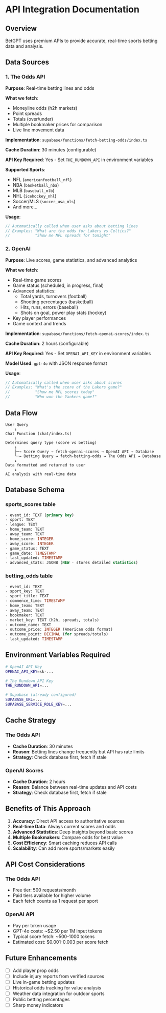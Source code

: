 # API Integration Documentation

## Overview

BetGPT uses premium APIs to provide accurate, real-time sports betting data and analysis.

## Data Sources

### 1. The Odds API
**Purpose**: Real-time betting lines and odds

**What we fetch**:
- Moneyline odds (h2h markets)
- Point spreads
- Totals (over/under)
- Multiple bookmaker prices for comparison
- Live line movement data

**Implementation**: `supabase/functions/fetch-betting-odds/index.ts`

**Cache Duration**: 30 minutes (configurable)

**API Key Required**: Yes - Set `THE_RUNDOWN_API` in environment variables

**Supported Sports**:
- NFL (`americanfootball_nfl`)
- NBA (`basketball_nba`)
- MLB (`baseball_mlb`)
- NHL (`icehockey_nhl`)
- Soccer/MLS (`soccer_usa_mls`)
- And more...

**Usage**:
```typescript
// Automatically called when user asks about betting lines
// Examples: "What are the odds for Lakers vs Celtics?"
//           "Show me NFL spreads for tonight"
```

### 2. OpenAI
**Purpose**: Live scores, game statistics, and advanced analytics

**What we fetch**:
- Real-time game scores
- Game status (scheduled, in progress, final)
- Advanced statistics:
  - Total yards, turnovers (football)
  - Shooting percentages (basketball)
  - Hits, runs, errors (baseball)
  - Shots on goal, power play stats (hockey)
- Key player performances
- Game context and trends

**Implementation**: `supabase/functions/fetch-openai-scores/index.ts`

**Cache Duration**: 2 hours (configurable)

**API Key Required**: Yes - Set `OPENAI_API_KEY` in environment variables

**Model Used**: `gpt-4o` with JSON response format

**Usage**:
```typescript
// Automatically called when user asks about scores
// Examples: "What's the score of the Lakers game?"
//           "Show me NFL scores today"
//           "Who won the Yankees game?"
```

## Data Flow

```
User Query
    ↓
Chat Function (chat/index.ts)
    ↓
Determines query type (score vs betting)
    ↓
    ├─→ Score Query → fetch-openai-scores → OpenAI API → Database
    └─→ Betting Query → fetch-betting-odds → The Odds API → Database
    ↓
Data formatted and returned to user
    ↓
AI analysis with real-time data
```

## Database Schema

### sports_scores table
```sql
- event_id: TEXT (primary key)
- sport: TEXT
- league: TEXT
- home_team: TEXT
- away_team: TEXT
- home_score: INTEGER
- away_score: INTEGER
- game_status: TEXT
- game_date: TIMESTAMP
- last_updated: TIMESTAMP
- advanced_stats: JSONB (NEW - stores detailed statistics)
```

### betting_odds table
```sql
- event_id: TEXT
- sport_key: TEXT
- sport_title: TEXT
- commence_time: TIMESTAMP
- home_team: TEXT
- away_team: TEXT
- bookmaker: TEXT
- market_key: TEXT (h2h, spreads, totals)
- outcome_name: TEXT
- outcome_price: INTEGER (American odds format)
- outcome_point: DECIMAL (for spreads/totals)
- last_updated: TIMESTAMP
```

## Environment Variables Required

```bash
# OpenAI API Key
OPENAI_API_KEY=sk-...

# The Rundown API Key
THE_RUNDOWN_API=...

# Supabase (already configured)
SUPABASE_URL=...
SUPABASE_SERVICE_ROLE_KEY=...
```

## Cache Strategy

### The Odds API
- **Cache Duration**: 30 minutes
- **Reason**: Betting lines change frequently but API has rate limits
- **Strategy**: Check database first, fetch if stale

### OpenAI Scores
- **Cache Duration**: 2 hours
- **Reason**: Balance between real-time updates and API costs
- **Strategy**: Check database first, fetch if stale

## Benefits of This Approach

1. **Accuracy**: Direct API access to authoritative sources
2. **Real-time Data**: Always current scores and odds
3. **Advanced Statistics**: Deep insights beyond basic scores
4. **Multiple Bookmakers**: Compare odds for best value
5. **Cost Efficiency**: Smart caching reduces API calls
6. **Scalability**: Can add more sports/markets easily

## API Cost Considerations

### The Odds API
- Free tier: 500 requests/month
- Paid tiers available for higher volume
- Each fetch counts as 1 request per sport

### OpenAI API
- Pay per token usage
- GPT-4o costs: ~$2.50 per 1M input tokens
- Typical score fetch: ~500-1000 tokens
- Estimated cost: $0.001-0.003 per score fetch

## Future Enhancements

- [ ] Add player prop odds
- [ ] Include injury reports from verified sources
- [ ] Live in-game betting updates
- [ ] Historical odds tracking for value analysis
- [ ] Weather data integration for outdoor sports
- [ ] Public betting percentages
- [ ] Sharp money indicators
